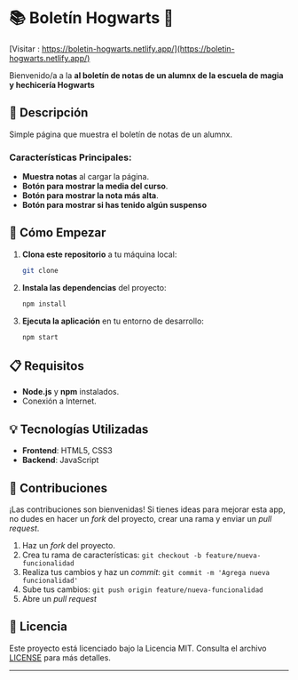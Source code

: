# 📚 Boletín Hogwarts 📄

[Visitar : https://boletin-hogwarts.netlify.app/](https://boletin-hogwarts.netlify.app/)

Bienvenido/a a la **al boletín de notas de un alumnx de la escuela de magia y hechicería Hogwarts**

## 📝 Descripción

Simple página que muestra el boletín de notas de un alumnx.

### Características Principales:
- **Muestra notas** al cargar la página.
- **Botón para mostrar la media del curso**.
- **Botón para mostrar la nota más alta**.
- **Botón para mostrar si has tenido algún suspenso**

## 🚀 Cómo Empezar

1. **Clona este repositorio** a tu máquina local:
    ```bash
    git clone 
    ```
2. **Instala las dependencias** del proyecto:
    ```bash
    npm install
    ```
3. **Ejecuta la aplicación** en tu entorno de desarrollo:
    ```bash
    npm start
    ```

## 📋 Requisitos

- **Node.js** y **npm** instalados.
- Conexión a Internet.


## 💡 Tecnologías Utilizadas

- **Frontend**: HTML5, CSS3
- **Backend**: JavaScript

## 🤝 Contribuciones

¡Las contribuciones son bienvenidas! Si tienes ideas para mejorar esta app, no dudes en hacer un _fork_ del proyecto, crear una rama y enviar un _pull request_. 

1. Haz un _fork_ del proyecto.
2. Crea tu rama de características: `git checkout -b feature/nueva-funcionalidad`
3. Realiza tus cambios y haz un _commit_: `git commit -m 'Agrega nueva funcionalidad'`
4. Sube tus cambios: `git push origin feature/nueva-funcionalidad`
5. Abre un _pull request_

## 📄 Licencia

Este proyecto está licenciado bajo la Licencia MIT. Consulta el archivo [LICENSE](LICENSE) para más detalles.

---
